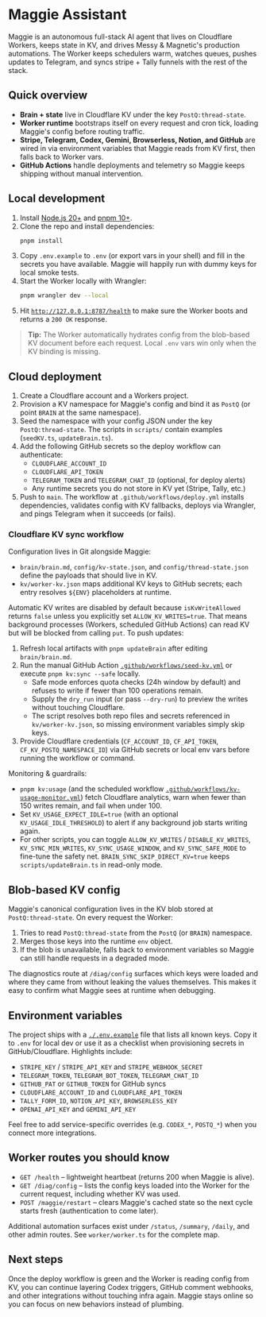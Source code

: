 # Maggie Assistant

Maggie is an autonomous full-stack AI agent that lives on Cloudflare Workers, keeps
state in KV, and drives Messy & Magnetic's production automations. The Worker
keeps schedulers warm, watches queues, pushes updates to Telegram, and syncs
stripe + Tally funnels with the rest of the stack.

## Quick overview
- **Brain + state** live in Cloudflare KV under the key `PostQ:thread-state`.
- **Worker runtime** bootstraps itself on every request and cron tick, loading
  Maggie's config before routing traffic.
- **Stripe, Telegram, Codex, Gemini, Browserless, Notion, and GitHub** are
  wired in via environment variables that Maggie reads from KV first, then
  falls back to Worker vars.
- **GitHub Actions** handle deployments and telemetry so Maggie keeps shipping
  without manual intervention.

## Local development
1. Install [Node.js 20+](https://nodejs.org/) and [pnpm 10+](https://pnpm.io/).
2. Clone the repo and install dependencies:
   ```bash
   pnpm install
   ```
3. Copy `.env.example` to `.env` (or export vars in your shell) and fill in the
   secrets you have available. Maggie will happily run with dummy keys for local
   smoke tests.
4. Start the Worker locally with Wrangler:
   ```bash
   pnpm wrangler dev --local
   ```
5. Hit [`http://127.0.0.1:8787/health`](http://127.0.0.1:8787/health) to make
   sure the Worker boots and returns a `200 OK` response.

> **Tip:** The Worker automatically hydrates config from the blob-based KV
> document before each request. Local `.env` vars win only when the KV binding
> is missing.

## Cloud deployment
1. Create a Cloudflare account and a Workers project.
2. Provision a KV namespace for Maggie's config and bind it as `PostQ` (or point
   `BRAIN` at the same namespace).
3. Seed the namespace with your config JSON under the key `PostQ:thread-state`.
   The scripts in `scripts/` contain examples (`seedKV.ts`, `updateBrain.ts`).
4. Add the following GitHub secrets so the deploy workflow can authenticate:
   - `CLOUDFLARE_ACCOUNT_ID`
   - `CLOUDFLARE_API_TOKEN`
   - `TELEGRAM_TOKEN` and `TELEGRAM_CHAT_ID` (optional, for deploy alerts)
   - Any runtime secrets you do not store in KV yet (Stripe, Tally, etc.)
5. Push to `main`. The workflow at `.github/workflows/deploy.yml` installs
   dependencies, validates config with KV fallbacks, deploys via Wrangler, and
   pings Telegram when it succeeds (or fails).

### Cloudflare KV sync workflow

Configuration lives in Git alongside Maggie:

- `brain/brain.md`, `config/kv-state.json`, and `config/thread-state.json` define the payloads that should live in KV.
- `kv/worker-kv.json` maps additional KV keys to GitHub secrets; each entry resolves `${ENV}` placeholders at runtime.

Automatic KV writes are disabled by default because `isKvWriteAllowed` returns `false` unless you explicitly set
`ALLOW_KV_WRITES=true`. That means background processes (Workers, scheduled GitHub Actions) can read KV but will be blocked from
calling `put`. To push updates:

1. Refresh local artifacts with `pnpm updateBrain` after editing `brain/brain.md`.
2. Run the manual GitHub Action [`.github/workflows/seed-kv.yml`](.github/workflows/seed-kv.yml) or execute `pnpm kv:sync --safe` locally.
   - Safe mode enforces quota checks (24h window by default) and refuses to write if fewer than 100 operations remain.
   - Supply the `dry_run` input (or pass `--dry-run`) to preview the writes without touching Cloudflare.
   - The script resolves both repo files and secrets referenced in `kv/worker-kv.json`, so missing environment variables simply skip keys.
3. Provide Cloudflare credentials (`CF_ACCOUNT_ID`, `CF_API_TOKEN`, `CF_KV_POSTQ_NAMESPACE_ID`) via GitHub secrets or local env
   vars before running the workflow or command.

Monitoring & guardrails:

- `pnpm kv:usage` (and the scheduled workflow [`.github/workflows/kv-usage-monitor.yml`](.github/workflows/kv-usage-monitor.yml))
  fetch Cloudflare analytics, warn when fewer than 150 writes remain, and fail when under 100.
- Set `KV_USAGE_EXPECT_IDLE=true` (with an optional `KV_USAGE_IDLE_THRESHOLD`) to alert if any background job starts writing again.
- For other scripts, you can toggle `ALLOW_KV_WRITES` / `DISABLE_KV_WRITES`, `KV_SYNC_MIN_WRITES`, `KV_SYNC_USAGE_WINDOW`, and
  `KV_SYNC_SAFE_MODE` to fine-tune the safety net. `BRAIN_SYNC_SKIP_DIRECT_KV=true` keeps `scripts/updateBrain.ts` in read-only mode.

## Blob-based KV config
Maggie's canonical configuration lives in the KV blob stored at
`PostQ:thread-state`. On every request the Worker:
1. Tries to read `PostQ:thread-state` from the `PostQ` (or `BRAIN`) namespace.
2. Merges those keys into the runtime `env` object.
3. If the blob is unavailable, falls back to environment variables so Maggie can
   still handle requests in a degraded mode.

The diagnostics route at `/diag/config` surfaces which keys were loaded and
where they came from without leaking the values themselves. This makes it easy
to confirm what Maggie sees at runtime when debugging.

## Environment variables
The project ships with a [`./.env.example`](./.env.example) file that lists all
known keys. Copy it to `.env` for local dev or use it as a checklist when
provisioning secrets in GitHub/Cloudflare. Highlights include:

- `STRIPE_KEY` / `STRIPE_API_KEY` and `STRIPE_WEBHOOK_SECRET`
- `TELEGRAM_TOKEN`, `TELEGRAM_BOT_TOKEN`, `TELEGRAM_CHAT_ID`
- `GITHUB_PAT` or `GITHUB_TOKEN` for GitHub syncs
- `CLOUDFLARE_ACCOUNT_ID` and `CLOUDFLARE_API_TOKEN`
- `TALLY_FORM_ID`, `NOTION_API_KEY`, `BROWSERLESS_KEY`
- `OPENAI_API_KEY` and `GEMINI_API_KEY`

Feel free to add service-specific overrides (e.g. `CODEX_*`, `POSTQ_*`) when you
connect more integrations.

## Worker routes you should know
- `GET /health` – lightweight heartbeat (returns 200 when Maggie is alive).
- `GET /diag/config` – lists the config keys loaded into the Worker for the
  current request, including whether KV was used.
- `POST /maggie/restart` – clears Maggie's cached state so the next cycle starts
  fresh (authentication to come later).

Additional automation surfaces exist under `/status`, `/summary`, `/daily`, and
other admin routes. See `worker/worker.ts` for the complete map.

## Next steps
Once the deploy workflow is green and the Worker is reading config from KV, you
can continue layering Codex triggers, GitHub comment webhooks, and other
integrations without touching infra again. Maggie stays online so you can focus
on new behaviors instead of plumbing.
